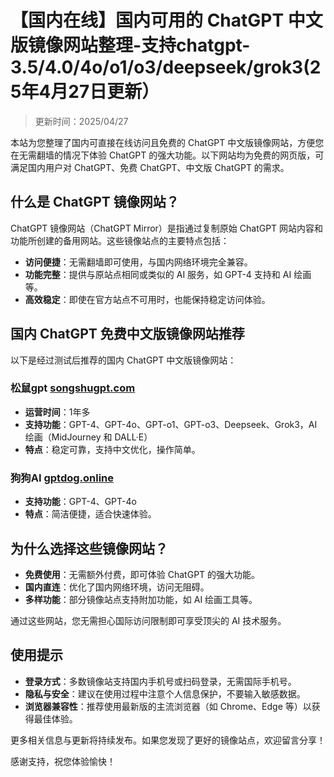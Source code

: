 # 【国内在线】国内可用的 ChatGPT 中文版镜像网站整理-支持chatgpt-3.5/4.0/4o/o1/o3/deepseek/grok3(25年4月27日更新）

> 更新时间：2025/04/27

本站为您整理了国内可直接在线访问且免费的 ChatGPT 中文版镜像网站，方便您在无需翻墙的情况下体验 ChatGPT 的强大功能。以下网站均为免费的网页版，可满足国内用户对 ChatGPT、免费 ChatGPT、中文版 ChatGPT 的需求。

## 什么是 ChatGPT 镜像网站？

ChatGPT 镜像网站（ChatGPT Mirror）是指通过复制原始 ChatGPT 网站内容和功能所创建的备用网站。这些镜像站点的主要特点包括：

- **访问便捷**：无需翻墙即可使用，与国内网络环境完全兼容。
- **功能完整**：提供与原站点相同或类似的 AI 服务，如 GPT-4 支持和 AI 绘画等。
- **高效稳定**：即使在官方站点不可用时，也能保持稳定访问体验。

## 国内 ChatGPT 免费中文版镜像网站推荐

以下是经过测试后推荐的国内 ChatGPT 中文版镜像网站：

### 松鼠gpt [songshugpt.com](https://songshugpt.com)

- **运营时间**：1年多
- **支持功能**：GPT-4、GPT-4o、GPT-o1、GPT-o3、Deepseek、Grok3，AI 绘画（MidJourney 和 DALL·E）
- **特点**：稳定可靠，支持中文优化，操作简单。

### 狗狗AI [gptdog.online](https://gptdog.online)

- **支持功能**：GPT-4、GPT-4o
- **特点**：简洁便捷，适合快速体验。

## 为什么选择这些镜像网站？

- **免费使用**：无需额外付费，即可体验 ChatGPT 的强大功能。
- **国内直连**：优化了国内网络环境，访问无阻碍。
- **多样功能**：部分镜像站点支持附加功能，如 AI 绘画工具等。

通过这些网站，您无需担心国际访问限制即可享受顶尖的 AI 技术服务。

## 使用提示

- **登录方式**：多数镜像站支持国内手机号或扫码登录，无需国际手机号。
- **隐私与安全**：建议在使用过程中注意个人信息保护，不要输入敏感数据。
- **浏览器兼容性**：推荐使用最新版的主流浏览器（如 Chrome、Edge 等）以获得最佳体验。

更多相关信息与更新将持续发布。如果您发现了更好的镜像站点，欢迎留言分享！

感谢支持，祝您体验愉快！

